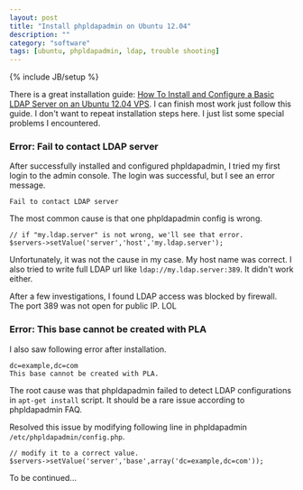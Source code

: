 ```yaml
---
layout: post
title: "Install phpldapadmin on Ubuntu 12.04"
description: ""
category: "software"
tags: [ubuntu, phpldapadmin, ldap, trouble shooting]
---
```

{% include JB/setup %}

There is a great installation guide: [How To Install and Configure a Basic LDAP Server on an Ubuntu 12.04 VPS](https://www.digitalocean.com/community/articles/how-to-install-and-configure-a-basic-ldap-server-on-an-ubuntu-12-04-vps). I can finish most work just follow this guide. I don't want to repeat installation steps here. I just list some special problems I encountered.

### Error: Fail to contact LDAP server ###

After successfully installed and configured phpldapadmin, I tried my first login to the admin console. The login was successful, but I see an error message.

	Fail to contact LDAP server

The most common cause is that one phpldapadmin config is wrong.

	// if "my.ldap.server" is not wrong, we'll see that error.
	$servers->setValue('server','host','my.ldap.server');

Unfortunately, it was not the cause in my case. My host name was correct. I also tried to write full LDAP url like `ldap://my.ldap.server:389`. It didn't work either.

After a few investigations, I found LDAP access was blocked by firewall. The port 389 was not open for public IP. LOL

### Error: This base cannot be created with PLA ###

I also saw following error after installation.

	dc=example,dc=com 
	This base cannot be created with PLA. 

The root cause was that phpldapadmin failed to detect LDAP configurations in `apt-get install` script. It should be a rare issue according to phpldapadmin FAQ.

Resolved this issue by modifying following line in phpldapadmin `/etc/phpldapadmin/config.php`.

	// modify it to a correct value.
	$servers->setValue('server','base',array('dc=example,dc=com'));


To be continued...